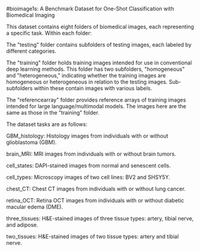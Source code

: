#bioimage1s: A Benchmark Dataset for One-Shot Classification with Biomedical Imaging

This dataset contains eight folders of biomedical images, each representing a specific task. Within each folder:

The "testing" folder contains subfolders of testing images, each labeled by different categories.

The "training" folder holds training images intended for use in conventional deep learning methods. This folder has two subfolders, "homogeneous" and "heterogeneous," indicating whether the training images are homogeneous or heterogeneous in relation to the testing images. Sub-subfolders within these contain images with various labels.

The "referencearray" folder provides reference arrays of training images intended for large language/multimodal models. The images here are the same as those in the "training" folder.


The dataset tasks are as follows:

GBM_histology: Histology images from individuals with or without glioblastoma (GBM).

brain_MRI: MRI images from individuals with or without brain tumors.

cell_states: DAPI-stained images from normal and senescent cells.

cell_types: Microscopy images of two cell lines: BV2 and SHSY5Y.

chest_CT: Chest CT images from individuals with or without lung cancer.

retina_OCT: Retina OCT images from individuals with or without diabetic macular edema (DME).

three_tissues: H&E-stained images of three tissue types: artery, tibial nerve, and adipose.

two_tissues: H&E-stained images of two tissue types: artery and tibial nerve.

